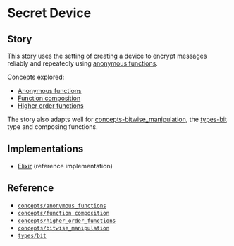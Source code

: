 # Secret Device

## Story

This story uses the setting of creating a device to encrypt messages reliably and repeatedly using [anonymous functions][concepts-anonymous_functions].

Concepts explored:

- [Anonymous functions][concepts-anonymous_functions]
- [Function composition][concepts-function_composition]
- [Higher order functions][concepts-higher_order_functions]

The story also adapts well for [concepts-bitwise_manipulation][concepts-bitwise_manipulation], the [types-bit][types-bit] type and composing functions.

## Implementations

- [Elixir][implementation-elixir] (reference implementation)

## Reference

- [`concepts/anonymous_functions`][concepts-anonymous_functions]
- [`concepts/function_composition`][concepts-function_composition]
- [`concepts/higher_order_functions`][concepts-higher_order_functions]
- [`concepts/bitwise_manipulation`][concepts-bitwise_manipulation]
- [`types/bit`][types-bit]

[implementation-elixir]: ../../languages/elixir/exercises/concept/anonymous-functions/.docs/instructions.md
[concepts-anonymous_functions]: ../concepts/anonymous_functions.md
[concepts-function_composition]: ../concepts/function_composition.md
[concepts-higher_order_functions]: ../concepts/higher_order_functions.md
[concepts-bitwise_manipulation]: ../concepts/bitwise_manipulation.md
[types-bit]: ../types/bit.md
